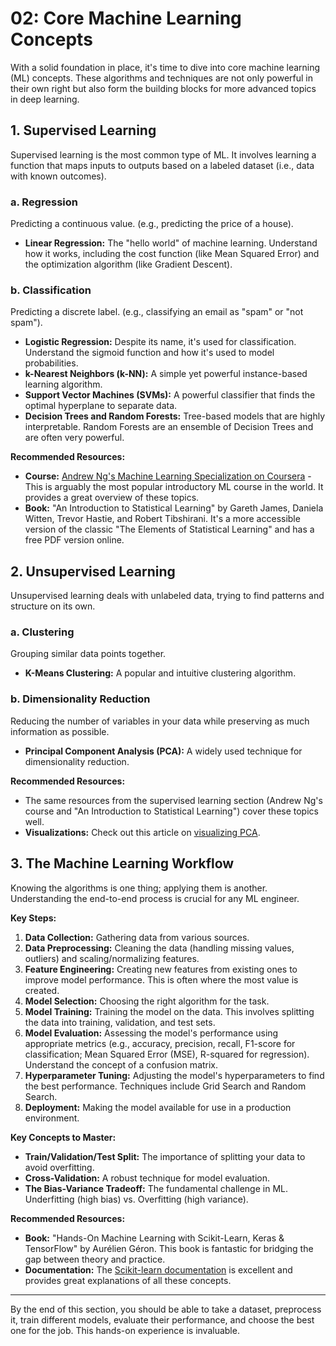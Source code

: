 # 02: Core Machine Learning Concepts

With a solid foundation in place, it's time to dive into core machine learning (ML) concepts. These algorithms and techniques are not only powerful in their own right but also form the building blocks for more advanced topics in deep learning.

## 1. Supervised Learning

Supervised learning is the most common type of ML. It involves learning a function that maps inputs to outputs based on a labeled dataset (i.e., data with known outcomes).

### a. Regression
Predicting a continuous value. (e.g., predicting the price of a house).

*   **Linear Regression:** The "hello world" of machine learning. Understand how it works, including the cost function (like Mean Squared Error) and the optimization algorithm (like Gradient Descent).

### b. Classification
Predicting a discrete label. (e.g., classifying an email as "spam" or "not spam").

*   **Logistic Regression:** Despite its name, it's used for classification. Understand the sigmoid function and how it's used to model probabilities.
*   **k-Nearest Neighbors (k-NN):** A simple yet powerful instance-based learning algorithm.
*   **Support Vector Machines (SVMs):** A powerful classifier that finds the optimal hyperplane to separate data.
*   **Decision Trees and Random Forests:** Tree-based models that are highly interpretable. Random Forests are an ensemble of Decision Trees and are often very powerful.

**Recommended Resources:**
*   **Course:** [Andrew Ng's Machine Learning Specialization on Coursera](https://www.coursera.org/specializations/machine-learning-introduction) - This is arguably the most popular introductory ML course in the world. It provides a great overview of these topics.
*   **Book:** "An Introduction to Statistical Learning" by Gareth James, Daniela Witten, Trevor Hastie, and Robert Tibshirani. It's a more accessible version of the classic "The Elements of Statistical Learning" and has a free PDF version online.

## 2. Unsupervised Learning

Unsupervised learning deals with unlabeled data, trying to find patterns and structure on its own.

### a. Clustering
Grouping similar data points together.

*   **K-Means Clustering:** A popular and intuitive clustering algorithm.

### b. Dimensionality Reduction
Reducing the number of variables in your data while preserving as much information as possible.

*   **Principal Component Analysis (PCA):** A widely used technique for dimensionality reduction.

**Recommended Resources:**
*   The same resources from the supervised learning section (Andrew Ng's course and "An Introduction to Statistical Learning") cover these topics well.
*   **Visualizations:** Check out this article on [visualizing PCA](https://setosa.io/ev/principal-component-analysis/).

## 3. The Machine Learning Workflow

Knowing the algorithms is one thing; applying them is another. Understanding the end-to-end process is crucial for any ML engineer.

**Key Steps:**
1.  **Data Collection:** Gathering data from various sources.
2.  **Data Preprocessing:** Cleaning the data (handling missing values, outliers) and scaling/normalizing features.
3.  **Feature Engineering:** Creating new features from existing ones to improve model performance. This is often where the most value is created.
4.  **Model Selection:** Choosing the right algorithm for the task.
5.  **Model Training:** Training the model on the data. This involves splitting the data into training, validation, and test sets.
6.  **Model Evaluation:** Assessing the model's performance using appropriate metrics (e.g., accuracy, precision, recall, F1-score for classification; Mean Squared Error (MSE), R-squared for regression). Understand the concept of a confusion matrix.
7.  **Hyperparameter Tuning:** Adjusting the model's hyperparameters to find the best performance. Techniques include Grid Search and Random Search.
8.  **Deployment:** Making the model available for use in a production environment.

**Key Concepts to Master:**
*   **Train/Validation/Test Split:** The importance of splitting your data to avoid overfitting.
*   **Cross-Validation:** A robust technique for model evaluation.
*   **The Bias-Variance Tradeoff:** The fundamental challenge in ML. Underfitting (high bias) vs. Overfitting (high variance).

**Recommended Resources:**
*   **Book:** "Hands-On Machine Learning with Scikit-Learn, Keras & TensorFlow" by Aurélien Géron. This book is fantastic for bridging the gap between theory and practice.
*   **Documentation:** The [Scikit-learn documentation](https://scikit-learn.org/stable/user_guide.html) is excellent and provides great explanations of all these concepts.

---

By the end of this section, you should be able to take a dataset, preprocess it, train different models, evaluate their performance, and choose the best one for the job. This hands-on experience is invaluable.
